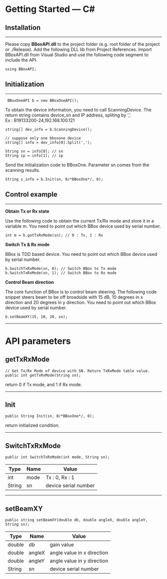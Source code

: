 # Getting Started — C#
## Installation
----------

Please copy **BBoxAPI.dll** to the project folder (e.g. root folder of the project or ./Release). Add the following DLL lib from Project References.
Import BBoxAPI.dll from Visual Studio and use the following code segment to include the API.

    using BBoxAPI;


## Initialization
----------
     BBoxOneAPI b = new BBoxOneAPI();

To obtain the device information, you need to call ScanningDevice. The return string contains device_sn and IP address, spliting by ','.  
Ex : B19133200-24,192.168.100.121 

    
    string[] dev_info = b.ScanningDevice();

	// suppose only one bboxone device
	string[] info = dev_info[0].Split(',');

	String sn = info[0]; // sn
	String ip = info[1]; // ip

Send the initialization code to BBoxOne. Parameter sn comes from the scanning results.

	String s_info = b.Init(sn, 0/*BBoxOne*/, 0);



## Control example
----------

**Obtain Tx or Rx state**

Use the following code to obtain the current Tx/Rx mode and store it in a variable m. You need to point out which BBox device used by serial number. 

    int m = b.getTxRxMode(sn); // 0 : Tx, 1 : Rx  

**Switch Tx & Rx mode**

BBox is TDD based device. You need to point out which BBox device used by serial number.

    b.SwitchTxRxMode(sn, 0); // Switch BBox to Tx mode
    b.SwitchTxRxMode(sn, 1); // Switch BBox to Rx mode


**Control Beam direction**

The core function of BBox is to control beam steering. The following code snippet steers beam to be off broadside with 15 dB, 10 degrees in x direction and  20 degrees in y direction. You need to point out which BBox device used by serial number.

    b.setBeamXY(15, 10, 20, sn);

 ****


# API parameters

## getTxRxMode
    // Get Tx/Rx Mode of device with SN. Return TxRxMode table value.
    public int getTxRxMode(String sn); 
    
return 0 if Tx mode, and 1 if Rx mode.
    
----------
## Init
    public String Init(sn, 0/*BBoxOne*/, 0);

return initialized condition.

----------
## SwitchTxRxMode
    public int SwitchTxRxMode(int mode, String sn);
| Type | Name | Value                                        |
| ------------ | ------------ | ------------------------------------------------ |
| int     | mode         | Tx : 0, Rx : 1 |
| String       | sn           | device serial number |


----------
## setBeamXY
    public string setBeamXY(double db, double angleX, double angleY, String sn);
| Type | Name | Value                                        |
| ------------ | ------------ | ------------------------------------------------ |
| double       | db           | gain value
| double       | angleX        | angle value in x direction
| double       | angleY        | angle value in y direction
| String      | sn           | device serial number |